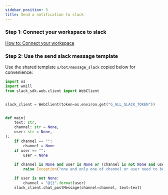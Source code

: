 ```yaml
---
sidebar_position: 3
title: Send a notification to slack
---
```


### Step 1: Connect your workspace to slack

[How to: Connect your workspace](/docs/How-to/connect_to_slack)

### Step 2: Use the send slack message template

Use the shared template `u/bot/message_slack` copied below for convenience:

```python
import os
import wmill
from slack_sdk.web.client import WebClient


slack_client = WebClient(token=os.environ.get("G_ALL_SLACK_TOKEN"))


def main(
    text: str,
    channel: str = None,
    user: str = None,
):
    if channel == "":
        channel = None
    if user == "":
        user = None
        
    if channel is None and user is None or (channel is not None and user is not None):
        raise Exception("one and only one of channel or user need to be set")

    if user is not None:
        channel = "@{}".format(user)    
    slack_client.chat_postMessage(channel=channel, text=text)
```
